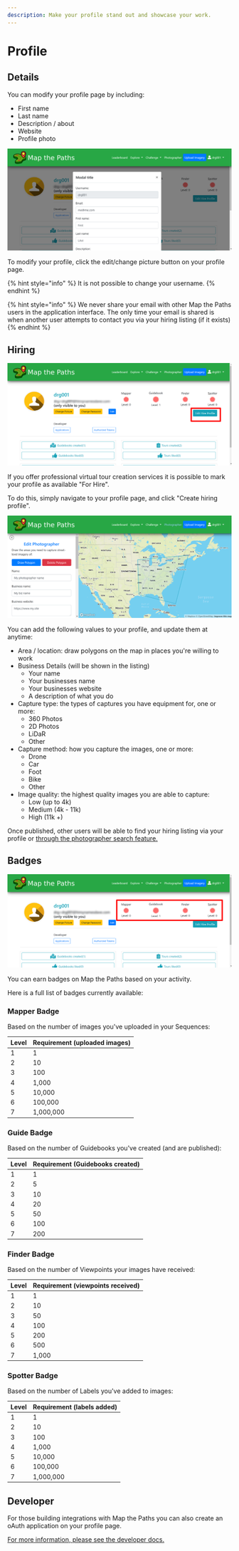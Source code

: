```yaml
---
description: Make your profile stand out and showcase your work.
---
```


# Profile

## Details

You can modify your profile page by including:

* First name
* Last name
* Description / about
* Website
* Profile photo

![](../../.gitbook/assets/3242942d-fde5-45f4-9ded-9af3faa53fda.png)

To modify your profile, click the edit/change picture button on your profile page.

{% hint style="info" %}
It is not possible to change your username.
{% endhint %}

{% hint style="info" %}
We never share your email with other Map the Paths users in the application interface. The only time your email is shared is when another user attempts to contact you via your hiring listing \(if it exists\)
{% endhint %}

## Hiring

![](../../.gitbook/assets/8f5df341-ec62-449a-9c4c-55021171beb4.png)

If you offer professional virtual tour creation services it is possible to mark your profile as available "For Hire".

To do this, simply navigate to your profile page, and click "Create hiring profile".

![](../../.gitbook/assets/0fcaff47-b5f1-434e-939c-20acdbe02390.png)

You can add the following values to your profile, and update them at anytime:

* Area / location: draw polygons on the map in places you're willing to work
* Business Details \(will be shown in the listing\)
  * Your name
  * Your businesses name
  * Your businesses website
  * A description of what you do
* Capture type: the types of captures you have equipment for, one or more:
  * 360 Photos
  * 2D Photos
  * LiDaR
  * Other
* Capture method: how you capture the images, one or more:
  * Drone
  * Car
  * Foot
  * Bike
  * Other
* Image quality: the highest quality images you are able to capture:
  * Low \(up to 4k\)
  * Medium \(4k - 11k\)
  * High \(11k +\)

Once published, other users will be able to find your hiring listing via your profile or [through the photographer search feature.](https://www.mapthepaths.com/hire/list/)

## Badges

![](../../.gitbook/assets/9854b8c9-d7ee-468c-926b-3526bb62dd26.png)

You can earn badges on Map the Paths based on your activity.

Here is a full list of badges currently available:

### Mapper Badge

Based on the number of images you've uploaded in your Sequences:

| Level | Requirement \(uploaded images\) |
| :--- | :--- |
| 1 | 1 |
| 2 | 10 |
| 3 | 100 |
| 4 | 1,000 |
| 5 | 10,000 |
| 6 | 100,000 |
| 7 | 1,000,000 |

### Guide Badge

Based on the number of Guidebooks you've created \(and are published\):

| Level | Requirement \(Guidebooks created\) |
| :--- | :--- |
| 1 | 1 |
| 2 | 5 |
| 3 | 10 |
| 4 | 20 |
| 5 | 50 |
| 6 | 100 |
| 7 | 200 |

### Finder Badge

Based on the number of Viewpoints your images have received:

| Level | Requirement \(viewpoints received\) |
| :--- | :--- |
| 1 | 1 |
| 2 | 10 |
| 3 | 50 |
| 4 | 100 |
| 5 | 200 |
| 6 | 500 |
| 7 | 1,000 |

### Spotter Badge

Based on the number of Labels you've added to images:

| Level | Requirement \(labels added\) |
| :--- | :--- |
| 1 | 1 |
| 2 | 10 |
| 3 | 100 |
| 4 | 1,000 |
| 5 | 10,000 |
| 6 | 100,000 |
| 7 | 1,000,000 |

## Developer

For those building integrations with Map the Paths you can also create an oAuth application on your profile page.

[For more information, please see the developer docs.](../developer-docs/)

